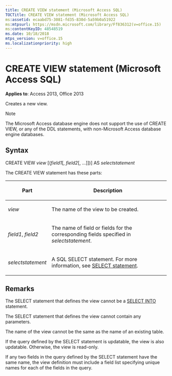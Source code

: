 ```yaml
---
title: CREATE VIEW statement (Microsoft Access SQL)
TOCTitle: CREATE VIEW statement (Microsoft Access SQL)
ms:assetid: ecaabd75-3081-fd35-830d-5a59b0a51922
ms:mtpsurl: https://msdn.microsoft.com/library/Ff836312(v=office.15)
ms:contentKeyID: 48548519
ms.date: 10/18/2018
mtps_version: v=office.15
ms.localizationpriority: high
---
```


# CREATE VIEW statement (Microsoft Access SQL)

**Applies to**: Access 2013, Office 2013

Creates a new view.

> [!NOTE]
> The Microsoft Access database engine does not support the use of CREATE VIEW, or any of the DDL statements, with non-Microsoft Access database engine databases.

## Syntax

CREATE VIEW *view* \[(*field1*\[, *field2*\[, …\]\])\] AS *selectstatement*

The CREATE VIEW statement has these parts:

<table>
<colgroup>
<col />
<col />
</colgroup>
<thead>
<tr class="header">
<th><p>Part</p></th>
<th><p>Description</p></th>
</tr>
</thead>
<tbody>
<tr class="odd">
<td><p><em>view</em></p></td>
<td><p>The name of the view to be created.</p></td>
</tr>
<tr class="even">
<td><p><em>field1</em>, <em>field2</em></p></td>
<td><p>The name of field or fields for the corresponding fields specified in <em>selectstatement</em>.</p></td>
</tr>
<tr class="odd">
<td><p><em>selectstatement</em></p></td>
<td><p>A SQL SELECT statement. For more information, see <a href="select-statement-microsoft-access-sql.md">SELECT statement</a>.</p></td>
</tr>
</tbody>
</table>


## Remarks

The SELECT statement that defines the view cannot be a [SELECT INTO](select-into-statement-microsoft-access-sql.md) statement.

The SELECT statement that defines the view cannot contain any parameters.

The name of the view cannot be the same as the name of an existing table.

If the query defined by the SELECT statement is updatable, the view is also updatable. Otherwise, the view is read-only.

If any two fields in the query defined by the SELECT statement have the same name, the view definition must include a field list specifying unique names for each of the fields in the query.

